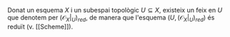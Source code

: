 Donat un esquema $X$ i un subespai topològic $U \subseteq X$, existeix un feix en $U$ que denotem per $(\mathcal{O}_X|_U)_{red}$, de manera que l'esquema $(U, (\mathcal{O}_X|_U)_{red})$ és reduït (v. [[Scheme]]).